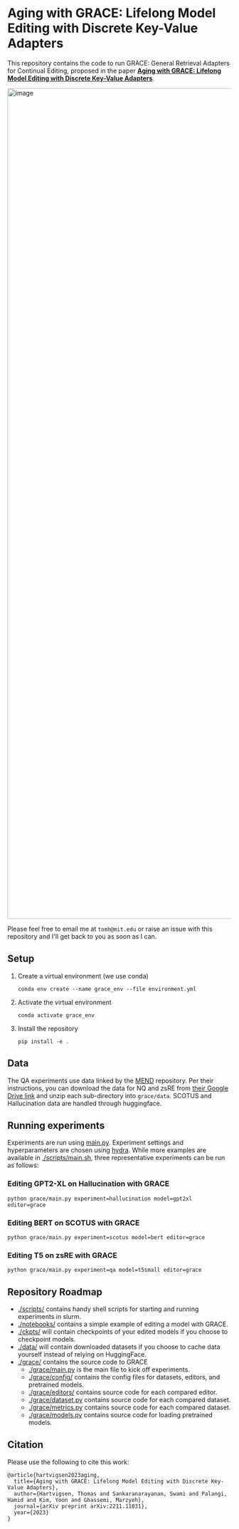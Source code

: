 # Aging with GRACE: Lifelong Model Editing with Discrete Key-Value Adapters
This repository contains the code to run GRACE: General Retrieval Adapters for Continual Editing, proposed in the paper **[Aging with GRACE: Lifelong Model Editing with Discrete Key-Value Adapters](https://arxiv.org/abs/2211.11031)**.

<img width="1866" alt="image" src="https://github.com/Thartvigsen/GRACE/assets/26936677/8f28ab99-2411-4fd8-949b-8373ebfff3b5">

Please feel free to email me at `tomh@mit.edu` or raise an issue with this repository and I'll get back to you as soon as I can.

## Setup
1. Create a virtual environment (we use conda)
    ```
    conda env create --name grace_env --file environment.yml
    ```
2. Activate the virtual environment
    ```
    conda activate grace_env
    ```
3. Install the repository
    ```
    pip install -e .
    ```

## Data
The QA experiments use data linked by the [MEND](https://github.com/eric-mitchell/mend) repository. Per their instructions, you can download the data for NQ and zsRE from [their Google Drive link](https://drive.google.com/drive/folders/1jAqBE45jEKR-5pMkwxlVQ0V8eKxqWbxA) and unzip each sub-directory into `grace/data`. SCOTUS and Hallucination data are handled through huggingface.

## Running experiments
Experiments are run using [main.py](./grace/main.py). Experiment settings and hyperparameters are chosen using [hydra](https://github.com/facebookresearch/hydra). While more examples are available in [./scripts/main.sh](./scripts/main.sh), three representative experiments can be run as follows:

### Editing GPT2-XL on Hallucination with GRACE
```
python grace/main.py experiment=hallucination model=gpt2xl editor=grace
```

### Editing BERT on SCOTUS with GRACE
```
python grace/main.py experiment=scotus model=bert editor=grace
```

### Editing T5 on zsRE with GRACE
```
python grace/main.py experiment=qa model=t5small editor=grace
```

## Repository Roadmap
* [./scripts/](./scripts/) contains handy shell scripts for starting and running experiments in slurm.
* [./notebooks/](./notebooks/) contains a simple example of editing a model with GRACE.
* [./ckpts/](./ckpts/) will contain checkpoints of your edited models if you choose to checkpoint models.
* [./data/](./data/) will contain downloaded datasets if you choose to cache data yourself instead of relying on HuggingFace.
* [./grace/](./grace/) contains the source code to GRACE
    * [./grace/main.py](./grace/main.py) is the main file to kick off experiments.
    * [./grace/config/](./grace/config/) contains the config files for datasets, editors, and pretrained models.
    * [./grace/editors/](./grace/editors/) contains source code for each compared editor.
    * [./grace/dataset.py](./grace/dataset.py) contains source code for each compared dataset.
    * [./grace/metrics.py](./grace/metrics.py) contains source code for each compared dataset.
    * [./grace/models.py](./grace/models.py) contains source code for loading pretrained models.

## Citation
Please use the following to cite this work:
```
@article{hartvigsen2023aging,
  title={Aging with GRACE: Lifelong Model Editing with Discrete Key-Value Adapters},
  author={Hartvigsen, Thomas and Sankaranarayanan, Swami and Palangi, Hamid and Kim, Yoon and Ghassemi, Marzyeh},
  journal={arXiv preprint arXiv:2211.11031},
  year={2023}
}
```
